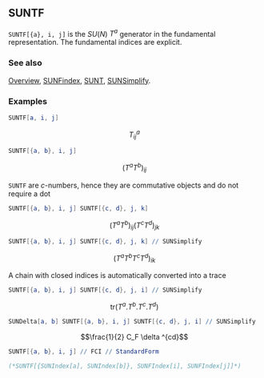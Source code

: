 ## SUNTF

`SUNTF[{a}, i, j]` is the $SU(N)$ $T^a$ generator in the fundamental representation. The fundamental indices are explicit.

### See also

[Overview](Extra/FeynCalc.md), [SUNFindex](SUNFindex.md), [SUNT](SUNT.md), [SUNSimplify](SUNSimplify.md).

### Examples

```mathematica
SUNTF[a, i, j]
```

$$T_{ij}^a$$

```mathematica
SUNTF[{a, b}, i, j]
```

$$\left(T^aT^b\right){}_{ij}$$

`SUNTF` are $c$-numbers, hence they are commutative objects and do not require a dot

```mathematica
SUNTF[{a, b}, i, j] SUNTF[{c, d}, j, k]
```

$$\left(T^aT^b\right){}_{ij} \left(T^cT^d\right){}_{jk}$$

```mathematica
SUNTF[{a, b}, i, j] SUNTF[{c, d}, j, k] // SUNSimplify
```

$$\left(T^aT^bT^cT^d\right){}_{ik}$$

A chain with closed indices is automatically converted into a trace

```mathematica
SUNTF[{a, b}, i, j] SUNTF[{c, d}, j, i] // SUNSimplify
```

$$\text{tr}\left(T^a.T^b.T^c.T^d\right)$$

```mathematica
SUNDelta[a, b] SUNTF[{a, b}, i, j] SUNTF[{c, d}, j, i] // SUNSimplify
```

$$\frac{1}{2} C_F \delta ^{cd}$$

```mathematica
SUNTF[{a, b}, i, j] // FCI // StandardForm

(*SUNTF[{SUNIndex[a], SUNIndex[b]}, SUNFIndex[i], SUNFIndex[j]]*)
```